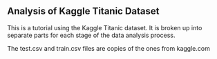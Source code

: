 ## Analysis of Kaggle Titanic Dataset

This is a tutorial using the Kaggle Titanic dataset. It is broken up into separate parts for each stage of the data analysis process.

The test.csv and train.csv files are copies of the ones from kaggle.com


